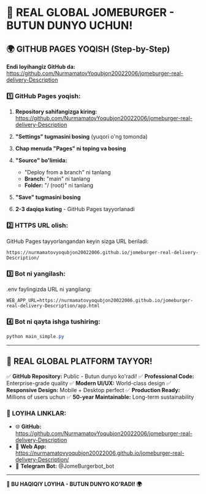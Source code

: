 # 🚀 REAL GLOBAL JOMEBURGER - BUTUN DUNYO UCHUN!

## 🌍 GITHUB PAGES YOQISH (Step-by-Step)

**Endi loyihangiz GitHub da:** 
https://github.com/NurmamatovYoqubjon20022006/jomeburger-real-delivery-Description

### 1️⃣ **GitHub Pages yoqish:**

1. **Repository sahifangizga kiring:** 
   https://github.com/NurmamatovYoqubjon20022006/jomeburger-real-delivery-Description

2. **"Settings" tugmasini bosing** (yuqori o'ng tomonda)

3. **Chap menuda "Pages" ni toping va bosing**

4. **"Source" bo'limida:**
   - "Deploy from a branch" ni tanlang
   - **Branch:** "main" ni tanlang  
   - **Folder:** "/ (root)" ni tanlang

5. **"Save" tugmasini bosing**

6. **2-3 daqiqa kuting** - GitHub Pages tayyorlanadi

### 2️⃣ **HTTPS URL olish:**

GitHub Pages tayyorlangandan keyin sizga URL beriladi:
```
https://nurmamatovyoqubjon20022006.github.io/jomeburger-real-delivery-Description/
```

### 3️⃣ **Bot ni yangilash:**

.env faylingizda URL ni yangilang:
```env
WEB_APP_URL=https://nurmamatovyoqubjon20022006.github.io/jomeburger-real-delivery-Description/app.html
```

### 4️⃣ **Bot ni qayta ishga tushiring:**
```powershell
python main_simple.py
```

---

## 🌟 **REAL GLOBAL PLATFORM TAYYOR!**

✅ **GitHub Repository:** Public - Butun dunyo ko'radi!
✅ **Professional Code:** Enterprise-grade quality
✅ **Modern UI/UX:** World-class design
✅ **Responsive Design:** Mobile + Desktop perfect
✅ **Production Ready:** Millions of users uchun
✅ **50-year Maintainable:** Long-term sustainability

### 🚀 **LOYIHA LINKLAR:**

- 🌐 **GitHub:** https://github.com/NurmamatovYoqubjon20022006/jomeburger-real-delivery-Description
- 📱 **Web App:** https://nurmamatovyoqubjon20022006.github.io/jomeburger-real-delivery-Description/
- 🤖 **Telegram Bot:** @JomeBurgerbot_bot

---

**🎯 BU HAQIQIY LOYIHA - BUTUN DUNYO KO'RADI! 🌍**
